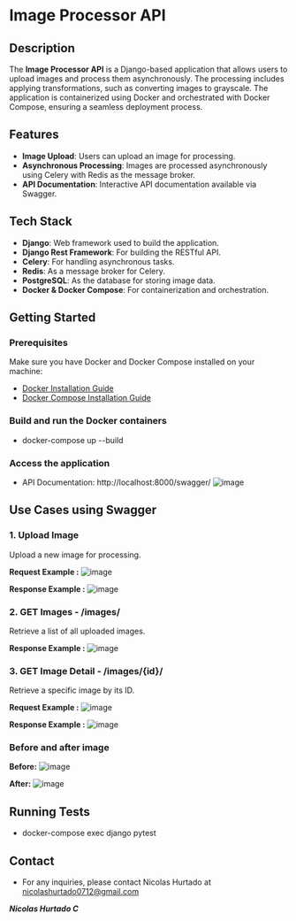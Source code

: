 # Image Processor API

## Description

The **Image Processor API** is a Django-based application that allows users to upload images and process them asynchronously. The processing includes applying transformations, such as converting images to grayscale. The application is containerized using Docker and orchestrated with Docker Compose, ensuring a seamless deployment process.

## Features

- **Image Upload**: Users can upload an image for processing.
- **Asynchronous Processing**: Images are processed asynchronously using Celery with Redis as the message broker.
- **API Documentation**: Interactive API documentation available via Swagger.

## Tech Stack

- **Django**: Web framework used to build the application.
- **Django Rest Framework**: For building the RESTful API.
- **Celery**: For handling asynchronous tasks.
- **Redis**: As a message broker for Celery.
- **PostgreSQL**: As the database for storing image data.
- **Docker & Docker Compose**: For containerization and orchestration.

## Getting Started

### Prerequisites

Make sure you have Docker and Docker Compose installed on your machine:

- [Docker Installation Guide](https://docs.docker.com/get-docker/)
- [Docker Compose Installation Guide](https://docs.docker.com/compose/install/)

### Build and run the Docker containers
- docker-compose up --build

### Access the application
- API Documentation: http://localhost:8000/swagger/
  ![image](https://github.com/user-attachments/assets/c2407a2e-9440-40cf-ac07-99c6c0033e37)


## Use Cases using Swagger

### 1. **Upload Image**
Upload a new image for processing.

**Request Example :**
  ![image](https://github.com/user-attachments/assets/3e72385d-aa88-4e07-89d7-b7c033a63ebb)


**Response  Example :**
  ![image](https://github.com/user-attachments/assets/b16259aa-cddf-4bcd-90a3-58928657b647)



### 2. **GET Images - /images/**
Retrieve a list of all uploaded images.

**Response  Example :**
  ![image](https://github.com/user-attachments/assets/9ee0fed2-af53-4f7b-aa56-58fc7a596e33)


### 3. **GET Image Detail - /images/{id}/**
Retrieve a specific image by its ID.

**Request Example :**
  ![image](https://github.com/user-attachments/assets/7faf351b-a523-42c3-bc97-38a0372eca36)


**Response  Example :**
  ![image](https://github.com/user-attachments/assets/d1d9bb24-0d80-4791-a429-a1e9fbe9a7de)

### **Before and after image**

**Before:**
  ![image](https://github.com/user-attachments/assets/e5928d35-d6f1-45c4-a5f3-b5ee0d47d2d8)

**After:**
  ![image](https://github.com/user-attachments/assets/b75c699d-fb26-4ae2-a6b0-d0d48358e301)


## Running Tests
- docker-compose exec django pytest

## Contact
- For any inquiries, please contact Nicolas Hurtado at nicolashurtado0712@gmail.com

***Nicolas Hurtado C***
